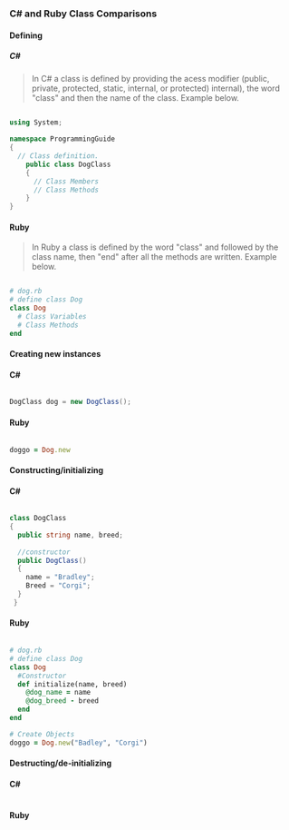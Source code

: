 ### C# and Ruby Class Comparisons

#### Defining
  ##### C#
  > In C# a class is defined by providing the acess modifier (public, private, protected, static, internal, or protected) internal), the word "class" and then the name of the class. Example below.
    
~~~~c#

using System;

namespace ProgrammingGuide
{
  // Class definition.
    public class DogClass
    {
      // Class Members
      // Class Methods
    }
}
~~~~

  #### Ruby
  > In Ruby a class is defined by the word "class" and followed by the class name, then "end" after all the methods are written. Example below.
  
```ruby

# dog.rb  
# define class Dog  
class Dog  
  # Class Variables
  # Class Methods
end  

```

#### Creating new instances

  #### C#
  
  ```c#
  
  DogClass dog = new DogClass();
  
  ```

  #### Ruby
  
  ```ruby
  
  doggo = Dog.new
  
  ```

#### Constructing/initializing

  #### C#
  
  ```c#
  
  class DogClass
  {
    public string name, breed;
    
    //constructor
    public DogClass()
    {
      name = "Bradley";
      Breed = "Corgi";
    }
   }
  
  ```
  
  #### Ruby
  
  ```ruby
  
  # dog.rb  
  # define class Dog  
  class Dog 
    #Constructor
    def initialize(name, breed)
      @dog_name = name
      @dog_breed - breed
    end
  end  
  
  # Create Objects
  doggo = Dog.new("Badley", "Corgi")
  
  ```
 
#### Destructing/de-initializing

  #### C#
  
  ```c#
  
  
  ```
  
  #### Ruby
  
  ```ruby
  
  
  ```
